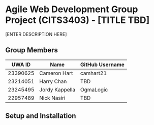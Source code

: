 # Agile Web Development Group Project (CITS3403) - [TITLE TBD]

[ENTER DESCRIPTION HERE]

## Group Members

| **UWA ID** | **Name**   | **GitHub Username** |
|------------|------------|---------------------|
| 23390625      | Cameron Hart    | camhart21       |
| 23214051      | Harry Chan      | TBD         |
| 23245495      | Jordy Kappella      | OgmaLogic         |
| 22957489      | Nick Nasiri       | TBD          |


## Setup and Installation
